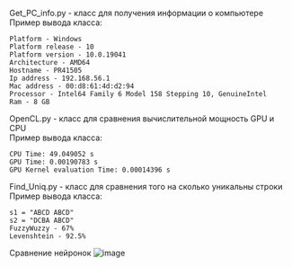 Get_PC_info.py - класс для получения информации о компьютере  
Пример вывода класса:
```text
Platform - Windows 
Platform release - 10 
Platform version - 10.0.19041 
Architecture - AMD64 
Hostname - PR41505 
Ip address - 192.168.56.1 
Mac address - 00:d8:61:4d:d2:94 
Processor - Intel64 Family 6 Model 158 Stepping 10, GenuineIntel 
Ram - 8 GB
```

OpenCL.py - класс для сравнения вычислительной мощность GPU и CPU  
Пример вывода класса:
```text
CPU Time: 49.049052 s
GPU Time: 0.00190783 s
GPU Kernel evaluation Time: 0.00014396 s
```

Find_Uniq.py - класс для сравнения того на сколько уникальны строки
Пример вывода класса:
```text
s1 = "ABCD ABCD"
s2 = "DCBA ABCD"
FuzzyWuzzy - 67%
Levenshtein - 92.5%
```

Сравнение нейронок 
![image](https://user-images.githubusercontent.com/57527303/118654149-eb247080-b7f0-11eb-84b7-6c5aade5d1b5.png)
